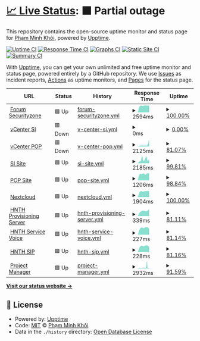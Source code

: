 # [📈 Live Status](https://uptime.securityzone.vn): <!--live status--> **🟧 Partial outage**

This repository contains the open-source uptime monitor and status page for [Phạm Minh Khôi](https://uptime.securityzone.vn/), powered by [Upptime](https://github.com/upptime/upptime).

[![Uptime CI](https://github.com/pmkdrag0n/upptime/workflows/Uptime%20CI/badge.svg)](https://github.com/pmkdrag0n/upptime/actions?query=workflow%3A%22Uptime+CI%22)
[![Response Time CI](https://github.com/pmkdrag0n/upptime/workflows/Response%20Time%20CI/badge.svg)](https://github.com/pmkdrag0n/upptime/actions?query=workflow%3A%22Response+Time+CI%22)
[![Graphs CI](https://github.com/pmkdrag0n/upptime/workflows/Graphs%20CI/badge.svg)](https://github.com/pmkdrag0n/upptime/actions?query=workflow%3A%22Graphs+CI%22)
[![Static Site CI](https://github.com/pmkdrag0n/upptime/workflows/Static%20Site%20CI/badge.svg)](https://github.com/pmkdrag0n/upptime/actions?query=workflow%3A%22Static+Site+CI%22)
[![Summary CI](https://github.com/pmkdrag0n/upptime/workflows/Summary%20CI/badge.svg)](https://github.com/pmkdrag0n/upptime/actions?query=workflow%3A%22Summary+CI%22)

With [Upptime](https://upptime.js.org), you can get your own unlimited and free uptime monitor and status page, powered entirely by a GitHub repository. We use [Issues](https://github.com/pmkdrag0n/upptime/issues) as incident reports, [Actions](https://github.com/pmkdrag0n/upptime/actions) as uptime monitors, and [Pages](https://demo.upptime.js.org) for the status page.

<!--start: status pages-->
<!-- This summary is generated by Upptime (https://github.com/upptime/upptime) -->
<!-- Do not edit this manually, your changes will be overwritten -->
<!-- prettier-ignore -->
| URL | Status | History | Response Time | Uptime |
| --- | ------ | ------- | ------------- | ------ |
| <img alt="" src="https://favicons.githubusercontent.com/securityzone.vn" height="13"> [Forum Securityzone](https://securityzone.vn) | 🟩 Up | [forum-securityzone.yml](https://github.com/pmkdrag0n/upptime/commits/HEAD/history/forum-securityzone.yml) | <details><summary><img alt="Response time graph" src="./graphs/forum-securityzone/response-time-week.png" height="20"> 2594ms</summary><br><a href="https://uptime.securityzone.vn/history/forum-securityzone"><img alt="Response time 2588" src="https://img.shields.io/endpoint?url=https%3A%2F%2Fraw.githubusercontent.com%2Fpmkdrag0n%2Fupptime%2FHEAD%2Fapi%2Fforum-securityzone%2Fresponse-time.json"></a><br><a href="https://uptime.securityzone.vn/history/forum-securityzone"><img alt="24-hour response time 2672" src="https://img.shields.io/endpoint?url=https%3A%2F%2Fraw.githubusercontent.com%2Fpmkdrag0n%2Fupptime%2FHEAD%2Fapi%2Fforum-securityzone%2Fresponse-time-day.json"></a><br><a href="https://uptime.securityzone.vn/history/forum-securityzone"><img alt="7-day response time 2594" src="https://img.shields.io/endpoint?url=https%3A%2F%2Fraw.githubusercontent.com%2Fpmkdrag0n%2Fupptime%2FHEAD%2Fapi%2Fforum-securityzone%2Fresponse-time-week.json"></a><br><a href="https://uptime.securityzone.vn/history/forum-securityzone"><img alt="30-day response time 2575" src="https://img.shields.io/endpoint?url=https%3A%2F%2Fraw.githubusercontent.com%2Fpmkdrag0n%2Fupptime%2FHEAD%2Fapi%2Fforum-securityzone%2Fresponse-time-month.json"></a><br><a href="https://uptime.securityzone.vn/history/forum-securityzone"><img alt="1-year response time 2588" src="https://img.shields.io/endpoint?url=https%3A%2F%2Fraw.githubusercontent.com%2Fpmkdrag0n%2Fupptime%2FHEAD%2Fapi%2Fforum-securityzone%2Fresponse-time-year.json"></a></details> | <details><summary><a href="https://uptime.securityzone.vn/history/forum-securityzone">100.00%</a></summary><a href="https://uptime.securityzone.vn/history/forum-securityzone"><img alt="All-time uptime 98.21%" src="https://img.shields.io/endpoint?url=https%3A%2F%2Fraw.githubusercontent.com%2Fpmkdrag0n%2Fupptime%2FHEAD%2Fapi%2Fforum-securityzone%2Fuptime.json"></a><br><a href="https://uptime.securityzone.vn/history/forum-securityzone"><img alt="24-hour uptime 100.00%" src="https://img.shields.io/endpoint?url=https%3A%2F%2Fraw.githubusercontent.com%2Fpmkdrag0n%2Fupptime%2FHEAD%2Fapi%2Fforum-securityzone%2Fuptime-day.json"></a><br><a href="https://uptime.securityzone.vn/history/forum-securityzone"><img alt="7-day uptime 100.00%" src="https://img.shields.io/endpoint?url=https%3A%2F%2Fraw.githubusercontent.com%2Fpmkdrag0n%2Fupptime%2FHEAD%2Fapi%2Fforum-securityzone%2Fuptime-week.json"></a><br><a href="https://uptime.securityzone.vn/history/forum-securityzone"><img alt="30-day uptime 96.65%" src="https://img.shields.io/endpoint?url=https%3A%2F%2Fraw.githubusercontent.com%2Fpmkdrag0n%2Fupptime%2FHEAD%2Fapi%2Fforum-securityzone%2Fuptime-month.json"></a><br><a href="https://uptime.securityzone.vn/history/forum-securityzone"><img alt="1-year uptime 98.21%" src="https://img.shields.io/endpoint?url=https%3A%2F%2Fraw.githubusercontent.com%2Fpmkdrag0n%2Fupptime%2FHEAD%2Fapi%2Fforum-securityzone%2Fuptime-year.json"></a></details>
| <img alt="" src="https://favicons.githubusercontent.com/vcenter01.securityzone.vn" height="13"> [vCenter SI](https://vcenter01.securityzone.vn) | 🟥 Down | [v-center-si.yml](https://github.com/pmkdrag0n/upptime/commits/HEAD/history/v-center-si.yml) | <details><summary><img alt="Response time graph" src="./graphs/v-center-si/response-time-week.png" height="20"> 0ms</summary><br><a href="https://uptime.securityzone.vn/history/v-center-si"><img alt="Response time 2216" src="https://img.shields.io/endpoint?url=https%3A%2F%2Fraw.githubusercontent.com%2Fpmkdrag0n%2Fupptime%2FHEAD%2Fapi%2Fv-center-si%2Fresponse-time.json"></a><br><a href="https://uptime.securityzone.vn/history/v-center-si"><img alt="24-hour response time 0" src="https://img.shields.io/endpoint?url=https%3A%2F%2Fraw.githubusercontent.com%2Fpmkdrag0n%2Fupptime%2FHEAD%2Fapi%2Fv-center-si%2Fresponse-time-day.json"></a><br><a href="https://uptime.securityzone.vn/history/v-center-si"><img alt="7-day response time 0" src="https://img.shields.io/endpoint?url=https%3A%2F%2Fraw.githubusercontent.com%2Fpmkdrag0n%2Fupptime%2FHEAD%2Fapi%2Fv-center-si%2Fresponse-time-week.json"></a><br><a href="https://uptime.securityzone.vn/history/v-center-si"><img alt="30-day response time 0" src="https://img.shields.io/endpoint?url=https%3A%2F%2Fraw.githubusercontent.com%2Fpmkdrag0n%2Fupptime%2FHEAD%2Fapi%2Fv-center-si%2Fresponse-time-month.json"></a><br><a href="https://uptime.securityzone.vn/history/v-center-si"><img alt="1-year response time 2216" src="https://img.shields.io/endpoint?url=https%3A%2F%2Fraw.githubusercontent.com%2Fpmkdrag0n%2Fupptime%2FHEAD%2Fapi%2Fv-center-si%2Fresponse-time-year.json"></a></details> | <details><summary><a href="https://uptime.securityzone.vn/history/v-center-si">0.00%</a></summary><a href="https://uptime.securityzone.vn/history/v-center-si"><img alt="All-time uptime 49.86%" src="https://img.shields.io/endpoint?url=https%3A%2F%2Fraw.githubusercontent.com%2Fpmkdrag0n%2Fupptime%2FHEAD%2Fapi%2Fv-center-si%2Fuptime.json"></a><br><a href="https://uptime.securityzone.vn/history/v-center-si"><img alt="24-hour uptime 0.00%" src="https://img.shields.io/endpoint?url=https%3A%2F%2Fraw.githubusercontent.com%2Fpmkdrag0n%2Fupptime%2FHEAD%2Fapi%2Fv-center-si%2Fuptime-day.json"></a><br><a href="https://uptime.securityzone.vn/history/v-center-si"><img alt="7-day uptime 0.00%" src="https://img.shields.io/endpoint?url=https%3A%2F%2Fraw.githubusercontent.com%2Fpmkdrag0n%2Fupptime%2FHEAD%2Fapi%2Fv-center-si%2Fuptime-week.json"></a><br><a href="https://uptime.securityzone.vn/history/v-center-si"><img alt="30-day uptime 1.38%" src="https://img.shields.io/endpoint?url=https%3A%2F%2Fraw.githubusercontent.com%2Fpmkdrag0n%2Fupptime%2FHEAD%2Fapi%2Fv-center-si%2Fuptime-month.json"></a><br><a href="https://uptime.securityzone.vn/history/v-center-si"><img alt="1-year uptime 49.86%" src="https://img.shields.io/endpoint?url=https%3A%2F%2Fraw.githubusercontent.com%2Fpmkdrag0n%2Fupptime%2FHEAD%2Fapi%2Fv-center-si%2Fuptime-year.json"></a></details>
| <img alt="" src="https://favicons.githubusercontent.com/vcenter02.securityzone.vn" height="13"> [vCenter POP](https://vcenter02.securityzone.vn) | 🟥 Down | [v-center-pop.yml](https://github.com/pmkdrag0n/upptime/commits/HEAD/history/v-center-pop.yml) | <details><summary><img alt="Response time graph" src="./graphs/v-center-pop/response-time-week.png" height="20"> 2125ms</summary><br><a href="https://uptime.securityzone.vn/history/v-center-pop"><img alt="Response time 2154" src="https://img.shields.io/endpoint?url=https%3A%2F%2Fraw.githubusercontent.com%2Fpmkdrag0n%2Fupptime%2FHEAD%2Fapi%2Fv-center-pop%2Fresponse-time.json"></a><br><a href="https://uptime.securityzone.vn/history/v-center-pop"><img alt="24-hour response time 0" src="https://img.shields.io/endpoint?url=https%3A%2F%2Fraw.githubusercontent.com%2Fpmkdrag0n%2Fupptime%2FHEAD%2Fapi%2Fv-center-pop%2Fresponse-time-day.json"></a><br><a href="https://uptime.securityzone.vn/history/v-center-pop"><img alt="7-day response time 2125" src="https://img.shields.io/endpoint?url=https%3A%2F%2Fraw.githubusercontent.com%2Fpmkdrag0n%2Fupptime%2FHEAD%2Fapi%2Fv-center-pop%2Fresponse-time-week.json"></a><br><a href="https://uptime.securityzone.vn/history/v-center-pop"><img alt="30-day response time 1582" src="https://img.shields.io/endpoint?url=https%3A%2F%2Fraw.githubusercontent.com%2Fpmkdrag0n%2Fupptime%2FHEAD%2Fapi%2Fv-center-pop%2Fresponse-time-month.json"></a><br><a href="https://uptime.securityzone.vn/history/v-center-pop"><img alt="1-year response time 2154" src="https://img.shields.io/endpoint?url=https%3A%2F%2Fraw.githubusercontent.com%2Fpmkdrag0n%2Fupptime%2FHEAD%2Fapi%2Fv-center-pop%2Fresponse-time-year.json"></a></details> | <details><summary><a href="https://uptime.securityzone.vn/history/v-center-pop">81.07%</a></summary><a href="https://uptime.securityzone.vn/history/v-center-pop"><img alt="All-time uptime 54.70%" src="https://img.shields.io/endpoint?url=https%3A%2F%2Fraw.githubusercontent.com%2Fpmkdrag0n%2Fupptime%2FHEAD%2Fapi%2Fv-center-pop%2Fuptime.json"></a><br><a href="https://uptime.securityzone.vn/history/v-center-pop"><img alt="24-hour uptime 0.00%" src="https://img.shields.io/endpoint?url=https%3A%2F%2Fraw.githubusercontent.com%2Fpmkdrag0n%2Fupptime%2FHEAD%2Fapi%2Fv-center-pop%2Fuptime-day.json"></a><br><a href="https://uptime.securityzone.vn/history/v-center-pop"><img alt="7-day uptime 81.07%" src="https://img.shields.io/endpoint?url=https%3A%2F%2Fraw.githubusercontent.com%2Fpmkdrag0n%2Fupptime%2FHEAD%2Fapi%2Fv-center-pop%2Fuptime-week.json"></a><br><a href="https://uptime.securityzone.vn/history/v-center-pop"><img alt="30-day uptime 42.77%" src="https://img.shields.io/endpoint?url=https%3A%2F%2Fraw.githubusercontent.com%2Fpmkdrag0n%2Fupptime%2FHEAD%2Fapi%2Fv-center-pop%2Fuptime-month.json"></a><br><a href="https://uptime.securityzone.vn/history/v-center-pop"><img alt="1-year uptime 54.70%" src="https://img.shields.io/endpoint?url=https%3A%2F%2Fraw.githubusercontent.com%2Fpmkdrag0n%2Fupptime%2FHEAD%2Fapi%2Fv-center-pop%2Fuptime-year.json"></a></details>
| <img alt="" src="https://favicons.githubusercontent.com/sivpn.securityzone.vn" height="13"> [SI Site](https://sivpn.securityzone.vn) | 🟩 Up | [si-site.yml](https://github.com/pmkdrag0n/upptime/commits/HEAD/history/si-site.yml) | <details><summary><img alt="Response time graph" src="./graphs/si-site/response-time-week.png" height="20"> 2185ms</summary><br><a href="https://uptime.securityzone.vn/history/si-site"><img alt="Response time 2047" src="https://img.shields.io/endpoint?url=https%3A%2F%2Fraw.githubusercontent.com%2Fpmkdrag0n%2Fupptime%2FHEAD%2Fapi%2Fsi-site%2Fresponse-time.json"></a><br><a href="https://uptime.securityzone.vn/history/si-site"><img alt="24-hour response time 2256" src="https://img.shields.io/endpoint?url=https%3A%2F%2Fraw.githubusercontent.com%2Fpmkdrag0n%2Fupptime%2FHEAD%2Fapi%2Fsi-site%2Fresponse-time-day.json"></a><br><a href="https://uptime.securityzone.vn/history/si-site"><img alt="7-day response time 2185" src="https://img.shields.io/endpoint?url=https%3A%2F%2Fraw.githubusercontent.com%2Fpmkdrag0n%2Fupptime%2FHEAD%2Fapi%2Fsi-site%2Fresponse-time-week.json"></a><br><a href="https://uptime.securityzone.vn/history/si-site"><img alt="30-day response time 1457" src="https://img.shields.io/endpoint?url=https%3A%2F%2Fraw.githubusercontent.com%2Fpmkdrag0n%2Fupptime%2FHEAD%2Fapi%2Fsi-site%2Fresponse-time-month.json"></a><br><a href="https://uptime.securityzone.vn/history/si-site"><img alt="1-year response time 2047" src="https://img.shields.io/endpoint?url=https%3A%2F%2Fraw.githubusercontent.com%2Fpmkdrag0n%2Fupptime%2FHEAD%2Fapi%2Fsi-site%2Fresponse-time-year.json"></a></details> | <details><summary><a href="https://uptime.securityzone.vn/history/si-site">99.81%</a></summary><a href="https://uptime.securityzone.vn/history/si-site"><img alt="All-time uptime 99.86%" src="https://img.shields.io/endpoint?url=https%3A%2F%2Fraw.githubusercontent.com%2Fpmkdrag0n%2Fupptime%2FHEAD%2Fapi%2Fsi-site%2Fuptime.json"></a><br><a href="https://uptime.securityzone.vn/history/si-site"><img alt="24-hour uptime 100.00%" src="https://img.shields.io/endpoint?url=https%3A%2F%2Fraw.githubusercontent.com%2Fpmkdrag0n%2Fupptime%2FHEAD%2Fapi%2Fsi-site%2Fuptime-day.json"></a><br><a href="https://uptime.securityzone.vn/history/si-site"><img alt="7-day uptime 99.81%" src="https://img.shields.io/endpoint?url=https%3A%2F%2Fraw.githubusercontent.com%2Fpmkdrag0n%2Fupptime%2FHEAD%2Fapi%2Fsi-site%2Fuptime-week.json"></a><br><a href="https://uptime.securityzone.vn/history/si-site"><img alt="30-day uptime 99.90%" src="https://img.shields.io/endpoint?url=https%3A%2F%2Fraw.githubusercontent.com%2Fpmkdrag0n%2Fupptime%2FHEAD%2Fapi%2Fsi-site%2Fuptime-month.json"></a><br><a href="https://uptime.securityzone.vn/history/si-site"><img alt="1-year uptime 99.86%" src="https://img.shields.io/endpoint?url=https%3A%2F%2Fraw.githubusercontent.com%2Fpmkdrag0n%2Fupptime%2FHEAD%2Fapi%2Fsi-site%2Fuptime-year.json"></a></details>
| <img alt="" src="https://favicons.githubusercontent.com/sslvpn.securityzone.vn" height="13"> [POP Site](https://sslvpn.securityzone.vn) | 🟩 Up | [pop-site.yml](https://github.com/pmkdrag0n/upptime/commits/HEAD/history/pop-site.yml) | <details><summary><img alt="Response time graph" src="./graphs/pop-site/response-time-week.png" height="20"> 1206ms</summary><br><a href="https://uptime.securityzone.vn/history/pop-site"><img alt="Response time 2070" src="https://img.shields.io/endpoint?url=https%3A%2F%2Fraw.githubusercontent.com%2Fpmkdrag0n%2Fupptime%2FHEAD%2Fapi%2Fpop-site%2Fresponse-time.json"></a><br><a href="https://uptime.securityzone.vn/history/pop-site"><img alt="24-hour response time 1322" src="https://img.shields.io/endpoint?url=https%3A%2F%2Fraw.githubusercontent.com%2Fpmkdrag0n%2Fupptime%2FHEAD%2Fapi%2Fpop-site%2Fresponse-time-day.json"></a><br><a href="https://uptime.securityzone.vn/history/pop-site"><img alt="7-day response time 1206" src="https://img.shields.io/endpoint?url=https%3A%2F%2Fraw.githubusercontent.com%2Fpmkdrag0n%2Fupptime%2FHEAD%2Fapi%2Fpop-site%2Fresponse-time-week.json"></a><br><a href="https://uptime.securityzone.vn/history/pop-site"><img alt="30-day response time 1210" src="https://img.shields.io/endpoint?url=https%3A%2F%2Fraw.githubusercontent.com%2Fpmkdrag0n%2Fupptime%2FHEAD%2Fapi%2Fpop-site%2Fresponse-time-month.json"></a><br><a href="https://uptime.securityzone.vn/history/pop-site"><img alt="1-year response time 2070" src="https://img.shields.io/endpoint?url=https%3A%2F%2Fraw.githubusercontent.com%2Fpmkdrag0n%2Fupptime%2FHEAD%2Fapi%2Fpop-site%2Fresponse-time-year.json"></a></details> | <details><summary><a href="https://uptime.securityzone.vn/history/pop-site">98.84%</a></summary><a href="https://uptime.securityzone.vn/history/pop-site"><img alt="All-time uptime 98.98%" src="https://img.shields.io/endpoint?url=https%3A%2F%2Fraw.githubusercontent.com%2Fpmkdrag0n%2Fupptime%2FHEAD%2Fapi%2Fpop-site%2Fuptime.json"></a><br><a href="https://uptime.securityzone.vn/history/pop-site"><img alt="24-hour uptime 100.00%" src="https://img.shields.io/endpoint?url=https%3A%2F%2Fraw.githubusercontent.com%2Fpmkdrag0n%2Fupptime%2FHEAD%2Fapi%2Fpop-site%2Fuptime-day.json"></a><br><a href="https://uptime.securityzone.vn/history/pop-site"><img alt="7-day uptime 98.84%" src="https://img.shields.io/endpoint?url=https%3A%2F%2Fraw.githubusercontent.com%2Fpmkdrag0n%2Fupptime%2FHEAD%2Fapi%2Fpop-site%2Fuptime-week.json"></a><br><a href="https://uptime.securityzone.vn/history/pop-site"><img alt="30-day uptime 97.25%" src="https://img.shields.io/endpoint?url=https%3A%2F%2Fraw.githubusercontent.com%2Fpmkdrag0n%2Fupptime%2FHEAD%2Fapi%2Fpop-site%2Fuptime-month.json"></a><br><a href="https://uptime.securityzone.vn/history/pop-site"><img alt="1-year uptime 98.98%" src="https://img.shields.io/endpoint?url=https%3A%2F%2Fraw.githubusercontent.com%2Fpmkdrag0n%2Fupptime%2FHEAD%2Fapi%2Fpop-site%2Fuptime-year.json"></a></details>
| <img alt="" src="https://favicons.githubusercontent.com/nextcloud.securityzone.vn" height="13"> [Nextcloud](https://nextcloud.securityzone.vn) | 🟩 Up | [nextcloud.yml](https://github.com/pmkdrag0n/upptime/commits/HEAD/history/nextcloud.yml) | <details><summary><img alt="Response time graph" src="./graphs/nextcloud/response-time-week.png" height="20"> 1904ms</summary><br><a href="https://uptime.securityzone.vn/history/nextcloud"><img alt="Response time 2637" src="https://img.shields.io/endpoint?url=https%3A%2F%2Fraw.githubusercontent.com%2Fpmkdrag0n%2Fupptime%2FHEAD%2Fapi%2Fnextcloud%2Fresponse-time.json"></a><br><a href="https://uptime.securityzone.vn/history/nextcloud"><img alt="24-hour response time 1985" src="https://img.shields.io/endpoint?url=https%3A%2F%2Fraw.githubusercontent.com%2Fpmkdrag0n%2Fupptime%2FHEAD%2Fapi%2Fnextcloud%2Fresponse-time-day.json"></a><br><a href="https://uptime.securityzone.vn/history/nextcloud"><img alt="7-day response time 1904" src="https://img.shields.io/endpoint?url=https%3A%2F%2Fraw.githubusercontent.com%2Fpmkdrag0n%2Fupptime%2FHEAD%2Fapi%2Fnextcloud%2Fresponse-time-week.json"></a><br><a href="https://uptime.securityzone.vn/history/nextcloud"><img alt="30-day response time 1844" src="https://img.shields.io/endpoint?url=https%3A%2F%2Fraw.githubusercontent.com%2Fpmkdrag0n%2Fupptime%2FHEAD%2Fapi%2Fnextcloud%2Fresponse-time-month.json"></a><br><a href="https://uptime.securityzone.vn/history/nextcloud"><img alt="1-year response time 2637" src="https://img.shields.io/endpoint?url=https%3A%2F%2Fraw.githubusercontent.com%2Fpmkdrag0n%2Fupptime%2FHEAD%2Fapi%2Fnextcloud%2Fresponse-time-year.json"></a></details> | <details><summary><a href="https://uptime.securityzone.vn/history/nextcloud">100.00%</a></summary><a href="https://uptime.securityzone.vn/history/nextcloud"><img alt="All-time uptime 87.08%" src="https://img.shields.io/endpoint?url=https%3A%2F%2Fraw.githubusercontent.com%2Fpmkdrag0n%2Fupptime%2FHEAD%2Fapi%2Fnextcloud%2Fuptime.json"></a><br><a href="https://uptime.securityzone.vn/history/nextcloud"><img alt="24-hour uptime 100.00%" src="https://img.shields.io/endpoint?url=https%3A%2F%2Fraw.githubusercontent.com%2Fpmkdrag0n%2Fupptime%2FHEAD%2Fapi%2Fnextcloud%2Fuptime-day.json"></a><br><a href="https://uptime.securityzone.vn/history/nextcloud"><img alt="7-day uptime 100.00%" src="https://img.shields.io/endpoint?url=https%3A%2F%2Fraw.githubusercontent.com%2Fpmkdrag0n%2Fupptime%2FHEAD%2Fapi%2Fnextcloud%2Fuptime-week.json"></a><br><a href="https://uptime.securityzone.vn/history/nextcloud"><img alt="30-day uptime 100.00%" src="https://img.shields.io/endpoint?url=https%3A%2F%2Fraw.githubusercontent.com%2Fpmkdrag0n%2Fupptime%2FHEAD%2Fapi%2Fnextcloud%2Fuptime-month.json"></a><br><a href="https://uptime.securityzone.vn/history/nextcloud"><img alt="1-year uptime 87.08%" src="https://img.shields.io/endpoint?url=https%3A%2F%2Fraw.githubusercontent.com%2Fpmkdrag0n%2Fupptime%2FHEAD%2Fapi%2Fnextcloud%2Fuptime-year.json"></a></details>
| <img alt="" src="https://favicons.githubusercontent.com/null" height="13"> [HNTH Provisioning Server](hnth.securityzone.vn) | 🟩 Up | [hnth-provisioning-server.yml](https://github.com/pmkdrag0n/upptime/commits/HEAD/history/hnth-provisioning-server.yml) | <details><summary><img alt="Response time graph" src="./graphs/hnth-provisioning-server/response-time-week.png" height="20"> 339ms</summary><br><a href="https://uptime.securityzone.vn/history/hnth-provisioning-server"><img alt="Response time 435" src="https://img.shields.io/endpoint?url=https%3A%2F%2Fraw.githubusercontent.com%2Fpmkdrag0n%2Fupptime%2FHEAD%2Fapi%2Fhnth-provisioning-server%2Fresponse-time.json"></a><br><a href="https://uptime.securityzone.vn/history/hnth-provisioning-server"><img alt="24-hour response time 515" src="https://img.shields.io/endpoint?url=https%3A%2F%2Fraw.githubusercontent.com%2Fpmkdrag0n%2Fupptime%2FHEAD%2Fapi%2Fhnth-provisioning-server%2Fresponse-time-day.json"></a><br><a href="https://uptime.securityzone.vn/history/hnth-provisioning-server"><img alt="7-day response time 339" src="https://img.shields.io/endpoint?url=https%3A%2F%2Fraw.githubusercontent.com%2Fpmkdrag0n%2Fupptime%2FHEAD%2Fapi%2Fhnth-provisioning-server%2Fresponse-time-week.json"></a><br><a href="https://uptime.securityzone.vn/history/hnth-provisioning-server"><img alt="30-day response time 306" src="https://img.shields.io/endpoint?url=https%3A%2F%2Fraw.githubusercontent.com%2Fpmkdrag0n%2Fupptime%2FHEAD%2Fapi%2Fhnth-provisioning-server%2Fresponse-time-month.json"></a><br><a href="https://uptime.securityzone.vn/history/hnth-provisioning-server"><img alt="1-year response time 435" src="https://img.shields.io/endpoint?url=https%3A%2F%2Fraw.githubusercontent.com%2Fpmkdrag0n%2Fupptime%2FHEAD%2Fapi%2Fhnth-provisioning-server%2Fresponse-time-year.json"></a></details> | <details><summary><a href="https://uptime.securityzone.vn/history/hnth-provisioning-server">81.11%</a></summary><a href="https://uptime.securityzone.vn/history/hnth-provisioning-server"><img alt="All-time uptime 99.16%" src="https://img.shields.io/endpoint?url=https%3A%2F%2Fraw.githubusercontent.com%2Fpmkdrag0n%2Fupptime%2FHEAD%2Fapi%2Fhnth-provisioning-server%2Fuptime.json"></a><br><a href="https://uptime.securityzone.vn/history/hnth-provisioning-server"><img alt="24-hour uptime 0.02%" src="https://img.shields.io/endpoint?url=https%3A%2F%2Fraw.githubusercontent.com%2Fpmkdrag0n%2Fupptime%2FHEAD%2Fapi%2Fhnth-provisioning-server%2Fuptime-day.json"></a><br><a href="https://uptime.securityzone.vn/history/hnth-provisioning-server"><img alt="7-day uptime 81.11%" src="https://img.shields.io/endpoint?url=https%3A%2F%2Fraw.githubusercontent.com%2Fpmkdrag0n%2Fupptime%2FHEAD%2Fapi%2Fhnth-provisioning-server%2Fuptime-week.json"></a><br><a href="https://uptime.securityzone.vn/history/hnth-provisioning-server"><img alt="30-day uptime 92.78%" src="https://img.shields.io/endpoint?url=https%3A%2F%2Fraw.githubusercontent.com%2Fpmkdrag0n%2Fupptime%2FHEAD%2Fapi%2Fhnth-provisioning-server%2Fuptime-month.json"></a><br><a href="https://uptime.securityzone.vn/history/hnth-provisioning-server"><img alt="1-year uptime 99.16%" src="https://img.shields.io/endpoint?url=https%3A%2F%2Fraw.githubusercontent.com%2Fpmkdrag0n%2Fupptime%2FHEAD%2Fapi%2Fhnth-provisioning-server%2Fuptime-year.json"></a></details>
| <img alt="" src="https://favicons.githubusercontent.com/null" height="13"> [HNTH Service Voice](hnth.securityzone.vn) | 🟩 Up | [hnth-service-voice.yml](https://github.com/pmkdrag0n/upptime/commits/HEAD/history/hnth-service-voice.yml) | <details><summary><img alt="Response time graph" src="./graphs/hnth-service-voice/response-time-week.png" height="20"> 227ms</summary><br><a href="https://uptime.securityzone.vn/history/hnth-service-voice"><img alt="Response time 209" src="https://img.shields.io/endpoint?url=https%3A%2F%2Fraw.githubusercontent.com%2Fpmkdrag0n%2Fupptime%2FHEAD%2Fapi%2Fhnth-service-voice%2Fresponse-time.json"></a><br><a href="https://uptime.securityzone.vn/history/hnth-service-voice"><img alt="24-hour response time 251" src="https://img.shields.io/endpoint?url=https%3A%2F%2Fraw.githubusercontent.com%2Fpmkdrag0n%2Fupptime%2FHEAD%2Fapi%2Fhnth-service-voice%2Fresponse-time-day.json"></a><br><a href="https://uptime.securityzone.vn/history/hnth-service-voice"><img alt="7-day response time 227" src="https://img.shields.io/endpoint?url=https%3A%2F%2Fraw.githubusercontent.com%2Fpmkdrag0n%2Fupptime%2FHEAD%2Fapi%2Fhnth-service-voice%2Fresponse-time-week.json"></a><br><a href="https://uptime.securityzone.vn/history/hnth-service-voice"><img alt="30-day response time 215" src="https://img.shields.io/endpoint?url=https%3A%2F%2Fraw.githubusercontent.com%2Fpmkdrag0n%2Fupptime%2FHEAD%2Fapi%2Fhnth-service-voice%2Fresponse-time-month.json"></a><br><a href="https://uptime.securityzone.vn/history/hnth-service-voice"><img alt="1-year response time 209" src="https://img.shields.io/endpoint?url=https%3A%2F%2Fraw.githubusercontent.com%2Fpmkdrag0n%2Fupptime%2FHEAD%2Fapi%2Fhnth-service-voice%2Fresponse-time-year.json"></a></details> | <details><summary><a href="https://uptime.securityzone.vn/history/hnth-service-voice">81.14%</a></summary><a href="https://uptime.securityzone.vn/history/hnth-service-voice"><img alt="All-time uptime 99.17%" src="https://img.shields.io/endpoint?url=https%3A%2F%2Fraw.githubusercontent.com%2Fpmkdrag0n%2Fupptime%2FHEAD%2Fapi%2Fhnth-service-voice%2Fuptime.json"></a><br><a href="https://uptime.securityzone.vn/history/hnth-service-voice"><img alt="24-hour uptime 0.02%" src="https://img.shields.io/endpoint?url=https%3A%2F%2Fraw.githubusercontent.com%2Fpmkdrag0n%2Fupptime%2FHEAD%2Fapi%2Fhnth-service-voice%2Fuptime-day.json"></a><br><a href="https://uptime.securityzone.vn/history/hnth-service-voice"><img alt="7-day uptime 81.14%" src="https://img.shields.io/endpoint?url=https%3A%2F%2Fraw.githubusercontent.com%2Fpmkdrag0n%2Fupptime%2FHEAD%2Fapi%2Fhnth-service-voice%2Fuptime-week.json"></a><br><a href="https://uptime.securityzone.vn/history/hnth-service-voice"><img alt="30-day uptime 92.81%" src="https://img.shields.io/endpoint?url=https%3A%2F%2Fraw.githubusercontent.com%2Fpmkdrag0n%2Fupptime%2FHEAD%2Fapi%2Fhnth-service-voice%2Fuptime-month.json"></a><br><a href="https://uptime.securityzone.vn/history/hnth-service-voice"><img alt="1-year uptime 99.17%" src="https://img.shields.io/endpoint?url=https%3A%2F%2Fraw.githubusercontent.com%2Fpmkdrag0n%2Fupptime%2FHEAD%2Fapi%2Fhnth-service-voice%2Fuptime-year.json"></a></details>
| <img alt="" src="https://favicons.githubusercontent.com/null" height="13"> [HNTH SIP](hnth.securityzone.vn) | 🟩 Up | [hnth-sip.yml](https://github.com/pmkdrag0n/upptime/commits/HEAD/history/hnth-sip.yml) | <details><summary><img alt="Response time graph" src="./graphs/hnth-sip/response-time-week.png" height="20"> 228ms</summary><br><a href="https://uptime.securityzone.vn/history/hnth-sip"><img alt="Response time 210" src="https://img.shields.io/endpoint?url=https%3A%2F%2Fraw.githubusercontent.com%2Fpmkdrag0n%2Fupptime%2FHEAD%2Fapi%2Fhnth-sip%2Fresponse-time.json"></a><br><a href="https://uptime.securityzone.vn/history/hnth-sip"><img alt="24-hour response time 248" src="https://img.shields.io/endpoint?url=https%3A%2F%2Fraw.githubusercontent.com%2Fpmkdrag0n%2Fupptime%2FHEAD%2Fapi%2Fhnth-sip%2Fresponse-time-day.json"></a><br><a href="https://uptime.securityzone.vn/history/hnth-sip"><img alt="7-day response time 228" src="https://img.shields.io/endpoint?url=https%3A%2F%2Fraw.githubusercontent.com%2Fpmkdrag0n%2Fupptime%2FHEAD%2Fapi%2Fhnth-sip%2Fresponse-time-week.json"></a><br><a href="https://uptime.securityzone.vn/history/hnth-sip"><img alt="30-day response time 215" src="https://img.shields.io/endpoint?url=https%3A%2F%2Fraw.githubusercontent.com%2Fpmkdrag0n%2Fupptime%2FHEAD%2Fapi%2Fhnth-sip%2Fresponse-time-month.json"></a><br><a href="https://uptime.securityzone.vn/history/hnth-sip"><img alt="1-year response time 210" src="https://img.shields.io/endpoint?url=https%3A%2F%2Fraw.githubusercontent.com%2Fpmkdrag0n%2Fupptime%2FHEAD%2Fapi%2Fhnth-sip%2Fresponse-time-year.json"></a></details> | <details><summary><a href="https://uptime.securityzone.vn/history/hnth-sip">81.16%</a></summary><a href="https://uptime.securityzone.vn/history/hnth-sip"><img alt="All-time uptime 99.18%" src="https://img.shields.io/endpoint?url=https%3A%2F%2Fraw.githubusercontent.com%2Fpmkdrag0n%2Fupptime%2FHEAD%2Fapi%2Fhnth-sip%2Fuptime.json"></a><br><a href="https://uptime.securityzone.vn/history/hnth-sip"><img alt="24-hour uptime 0.01%" src="https://img.shields.io/endpoint?url=https%3A%2F%2Fraw.githubusercontent.com%2Fpmkdrag0n%2Fupptime%2FHEAD%2Fapi%2Fhnth-sip%2Fuptime-day.json"></a><br><a href="https://uptime.securityzone.vn/history/hnth-sip"><img alt="7-day uptime 81.16%" src="https://img.shields.io/endpoint?url=https%3A%2F%2Fraw.githubusercontent.com%2Fpmkdrag0n%2Fupptime%2FHEAD%2Fapi%2Fhnth-sip%2Fuptime-week.json"></a><br><a href="https://uptime.securityzone.vn/history/hnth-sip"><img alt="30-day uptime 92.87%" src="https://img.shields.io/endpoint?url=https%3A%2F%2Fraw.githubusercontent.com%2Fpmkdrag0n%2Fupptime%2FHEAD%2Fapi%2Fhnth-sip%2Fuptime-month.json"></a><br><a href="https://uptime.securityzone.vn/history/hnth-sip"><img alt="1-year uptime 99.18%" src="https://img.shields.io/endpoint?url=https%3A%2F%2Fraw.githubusercontent.com%2Fpmkdrag0n%2Fupptime%2FHEAD%2Fapi%2Fhnth-sip%2Fuptime-year.json"></a></details>
| <img alt="" src="https://favicons.githubusercontent.com/pm.securityzone.vn" height="13"> [Project Manager](https://pm.securityzone.vn) | 🟩 Up | [project-manager.yml](https://github.com/pmkdrag0n/upptime/commits/HEAD/history/project-manager.yml) | <details><summary><img alt="Response time graph" src="./graphs/project-manager/response-time-week.png" height="20"> 2932ms</summary><br><a href="https://uptime.securityzone.vn/history/project-manager"><img alt="Response time 2283" src="https://img.shields.io/endpoint?url=https%3A%2F%2Fraw.githubusercontent.com%2Fpmkdrag0n%2Fupptime%2FHEAD%2Fapi%2Fproject-manager%2Fresponse-time.json"></a><br><a href="https://uptime.securityzone.vn/history/project-manager"><img alt="24-hour response time 1686" src="https://img.shields.io/endpoint?url=https%3A%2F%2Fraw.githubusercontent.com%2Fpmkdrag0n%2Fupptime%2FHEAD%2Fapi%2Fproject-manager%2Fresponse-time-day.json"></a><br><a href="https://uptime.securityzone.vn/history/project-manager"><img alt="7-day response time 2932" src="https://img.shields.io/endpoint?url=https%3A%2F%2Fraw.githubusercontent.com%2Fpmkdrag0n%2Fupptime%2FHEAD%2Fapi%2Fproject-manager%2Fresponse-time-week.json"></a><br><a href="https://uptime.securityzone.vn/history/project-manager"><img alt="30-day response time 2167" src="https://img.shields.io/endpoint?url=https%3A%2F%2Fraw.githubusercontent.com%2Fpmkdrag0n%2Fupptime%2FHEAD%2Fapi%2Fproject-manager%2Fresponse-time-month.json"></a><br><a href="https://uptime.securityzone.vn/history/project-manager"><img alt="1-year response time 2283" src="https://img.shields.io/endpoint?url=https%3A%2F%2Fraw.githubusercontent.com%2Fpmkdrag0n%2Fupptime%2FHEAD%2Fapi%2Fproject-manager%2Fresponse-time-year.json"></a></details> | <details><summary><a href="https://uptime.securityzone.vn/history/project-manager">91.59%</a></summary><a href="https://uptime.securityzone.vn/history/project-manager"><img alt="All-time uptime 97.13%" src="https://img.shields.io/endpoint?url=https%3A%2F%2Fraw.githubusercontent.com%2Fpmkdrag0n%2Fupptime%2FHEAD%2Fapi%2Fproject-manager%2Fuptime.json"></a><br><a href="https://uptime.securityzone.vn/history/project-manager"><img alt="24-hour uptime 100.00%" src="https://img.shields.io/endpoint?url=https%3A%2F%2Fraw.githubusercontent.com%2Fpmkdrag0n%2Fupptime%2FHEAD%2Fapi%2Fproject-manager%2Fuptime-day.json"></a><br><a href="https://uptime.securityzone.vn/history/project-manager"><img alt="7-day uptime 91.59%" src="https://img.shields.io/endpoint?url=https%3A%2F%2Fraw.githubusercontent.com%2Fpmkdrag0n%2Fupptime%2FHEAD%2Fapi%2Fproject-manager%2Fuptime-week.json"></a><br><a href="https://uptime.securityzone.vn/history/project-manager"><img alt="30-day uptime 98.06%" src="https://img.shields.io/endpoint?url=https%3A%2F%2Fraw.githubusercontent.com%2Fpmkdrag0n%2Fupptime%2FHEAD%2Fapi%2Fproject-manager%2Fuptime-month.json"></a><br><a href="https://uptime.securityzone.vn/history/project-manager"><img alt="1-year uptime 97.13%" src="https://img.shields.io/endpoint?url=https%3A%2F%2Fraw.githubusercontent.com%2Fpmkdrag0n%2Fupptime%2FHEAD%2Fapi%2Fproject-manager%2Fuptime-year.json"></a></details>

<!--end: status pages-->

[**Visit our status website →**](https://demo.upptime.js.org)

## 📄 License

- Powered by: [Upptime](https://github.com/upptime/upptime)
- Code: [MIT](./LICENSE) © [Phạm Minh Khôi](http://pmkhoi.com/)
- Data in the `./history` directory: [Open Database License](https://opendatacommons.org/licenses/odbl/1-0/)
